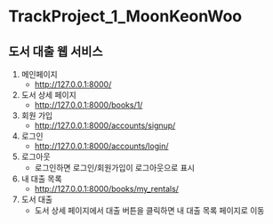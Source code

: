 # TrackProject_1_MoonKeonWoo
## 도서 대출 웹 서비스
1. 메인페이지 
    - http://127.0.0.1:8000/
2. 도서 상세 페이지
    - http://127.0.0.1:8000/books/1/
3. 회원 가입
    - http://127.0.0.1:8000/accounts/signup/
4. 로그인
    - http://127.0.0.1:8000/accounts/login/
5. 로그아웃
   - 로그인하면 로그인/회원가입이 로그아웃으로 표시
6. 내 대출 목록
    - http://127.0.0.1:8000/books/my_rentals/
7. 도서 대출
   - 도서 상세 페이지에서 대출 버튼을 클릭하면 내 대출 목록 페이지로 이동